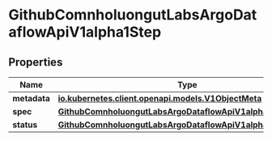 

# GithubComnholuongutLabsArgoDataflowApiV1alpha1Step


## Properties

Name | Type | Description | Notes
------------ | ------------- | ------------- | -------------
**metadata** | [**io.kubernetes.client.openapi.models.V1ObjectMeta**](io.kubernetes.client.openapi.models.V1ObjectMeta.md) |  |  [optional]
**spec** | [**GithubComnholuongutLabsArgoDataflowApiV1alpha1StepSpec**](GithubComnholuongutLabsArgoDataflowApiV1alpha1StepSpec.md) |  |  [optional]
**status** | [**GithubComnholuongutLabsArgoDataflowApiV1alpha1StepStatus**](GithubComnholuongutLabsArgoDataflowApiV1alpha1StepStatus.md) |  |  [optional]



